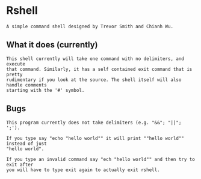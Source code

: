 # Rshell

    A simple command shell designed by Trevor Smith and Chianh Wu.

## What it does (currently)

    This shell currently will take one command with no delimiters, and execute
    that command. Similarly, it has a self contained exit command that is pretty
    rudimentary if you look at the source. The shell itself will also handle comments
    starting with the '#' symbol.

## Bugs

    This program currently does not take delimiters (e.g. "&&"; "||"; ';').

    If you type say "echo "hello world"" it will print ""hello world"" instead of just
    "hello world".

    If you type an invalid command say "ech "hello world"" and then try to exit after
    you will have to type exit again to actually exit rshell. 

